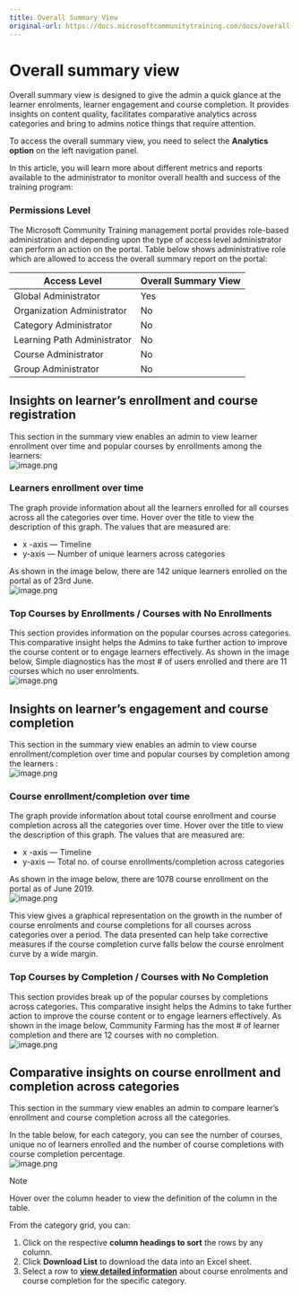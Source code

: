 ```yaml
---
title: Overall Summary View 
original-url: https://docs.microsoftcommunitytraining.com/docs/overall-summary
---
```


# Overall summary view 

Overall summary view is designed to give the admin a quick glance at the learner enrolments, learner engagement and course completion. It provides insights on content quality, facilitates comparative analytics across categories and bring to admins notice things that require attention. 

To access the overall summary view, you need to select the **Analytics option** on the left navigation panel. 

In this article, you will learn more about different metrics and reports available to the administrator to monitor overall health and success of the training program:

### Permissions Level
The Microsoft Community Training management portal provides role-based administration and depending upon the type of access level administrator can perform an action on the portal. Table below shows administrative role which are allowed to access the overall summary report on the portal:

|Access Level  	|Overall Summary View|
|---|---|
|Global Administrator| Yes |
|Organization Administrator |No|
|Category Administrator	|No|
|Learning Path Administrator|No|
|Course Administrator	|No|
|Group Administrator	|No|

## Insights on learner’s enrollment and course registration
This section in the summary view enables an admin to view learner enrollment over time and popular courses by enrollments among the learners:  
![image.png](../../media/image%2831%29.png)
    
### Learners enrollment over time
The graph provide information about all the learners enrolled for all courses across all the categories over time. Hover over the title to view the description of this graph. The values that are measured are:

* x -axis — Timeline
* y-axis — Number of unique learners across categories

As shown in the image below, there are 142 unique learners enrolled on the portal as of 23rd June.  
![image.png](../../media/image%2833%29.png)

### Top Courses by Enrollments / Courses with No Enrollments 
This section provides information on the popular courses across categories. This comparative insight helps the Admins to take further action to improve the course content or to engage learners effectively. As shown in the image below, Simple diagnostics has the most # of users enrolled and there are 11 courses which no user enrolments.  
![image.png](../../media/image%2834%29.png)
    
    
## Insights on learner’s engagement and course completion
This section in the summary view enables an admin to view course enrollment/completion over time and popular courses by completion among the learners :  
![image.png](../../media/image%2835%29.png)
    
### Course enrollment/completion over time
The graph provide information about total course enrollment and course completion across all the categories over time. Hover over the title to view the description of this graph. The values that are measured are:  
* x -axis — Timeline
* y-axis — Total no. of course enrollments/completion across categories

As shown in the image below, there are 1078 course enrollment on the portal as of June 2019.  
![image.png](../../media/image%2836%29.png)

This view gives a graphical representation on the growth in the number of course enrolments and course completions for all courses across categories over a period. The data presented can help take corrective measures if the course completion curve falls below the course enrolment curve by a wide margin.

### Top Courses by Completion / Courses with No Completion

This section provides break up of the popular courses by completions across categories. This comparative insight helps the Admins to take further action to improve the course content or to engage learners effectively. As shown in the image below, Community Farming has the most # of learner completion and there are 12 courses with no completion.  
![image.png](../../media/image%2837%29.png)

## Comparative insights on course enrollment and completion across categories

This section in the summary view enables an admin to compare learner’s enrollment and course completion across all the categories. 

In the table below, for each category, you can see the number of courses, unique no of learners enrolled and the number of course completions with course completion percentage.  
![image.png](../../media/image%2838%29.png)

> [!NOTE]
> Hover over the column header to view the definition of the column in the table.

From the category grid, you can:  
1.	Click on the respective **column headings to sort** the rows by any column.
2.	Click **Download List** to download the data into an Excel sheet.
3.	Select a row to [**view detailed information**](./3_category-view-report) about course enrolments and course completion for the specific category.
